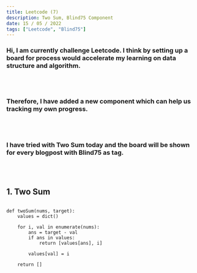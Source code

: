```yaml
---
title: Leetcode (7)
description: Two Sum, Blind75 Component
date: 15 / 05 / 2022
tags: ["Leetcode", "Blind75"]
---
```


<h3>Hi, I am currently challenge Leetcode. I think by setting up a board for process would accelerate my learning on data structure and algorithm.</h3>
<br/>
<br/>
<h3>Therefore, I have added a new component which can help us tracking my own progress.</h3>
<br/>
<br/>
<h3>I have tried with Two Sum today and the board will be shown for every blogpost with Blind75 as tag.</h3>
<br/>
<br/>

<h2>1. Two Sum</h2>

<pre><code class="language-python">
def twoSum(nums, target):
    values = dict()

    for i, val in enumerate(nums):
        ans = target - val
        if ans in values:
            return [values[ans], i]

        values[val] = i

    return []
</code></pre>
<br/>
<br/>
